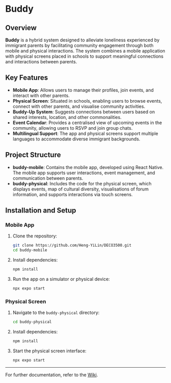 # Buddy

## Overview

**Buddy** is a hybrid system designed to alleviate loneliness experienced by immigrant parents by facilitating community engagement through both mobile and physical interactions. The system combines a mobile application with physical screens placed in schools to support meaningful connections and interactions between parents.

## Key Features

- **Mobile App**: Allows users to manage their profiles, join events, and interact with other parents.
- **Physical Screen**: Situated in schools, enabling users to browse events, connect with other parents, and visualise community activities.
- **Buddy-Up System**: Suggests connections between users based on shared interests, location, and other commonalities.
- **Event Calendar**: Provides a centralised view of upcoming events in the community, allowing users to RSVP and join group chats.
- **Multilingual Support**: The app and physical screens support multiple languages to accommodate diverse immigrant backgrounds.

## Project Structure

- **buddy-mobile**: Contains the mobile app, developed using React Native. The mobile app supports user interactions, event management, and communication between parents.
- **buddy-physical**: Includes the code for the physical screen, which displays events, map of cultural diversity, visualisations of forum information, and supports interactions via touch screens.

## Installation and Setup

### Mobile App

1. Clone the repository:
    ```bash
    git clone https://github.com/Heng-YiLin/DECO3500.git
    cd buddy-mobile
    ```

2. Install dependencies:
    ```bash
    npm install
    ```

3. Run the app on a simulator or physical device:
    ```bash
    npx expo start
    ```

### Physical Screen

1. Navigate to the `buddy-physical` directory:
    ```bash
    cd buddy-physical
    ```

2. Install dependencies:
    ```bash
    npm install
    ```

3. Start the physical screen interface:
    ```bash
    npx expo start
    ```

---

For further documentation, refer to the [Wiki](https://github.com/Heng-YiLin/DECO3500/wiki).

